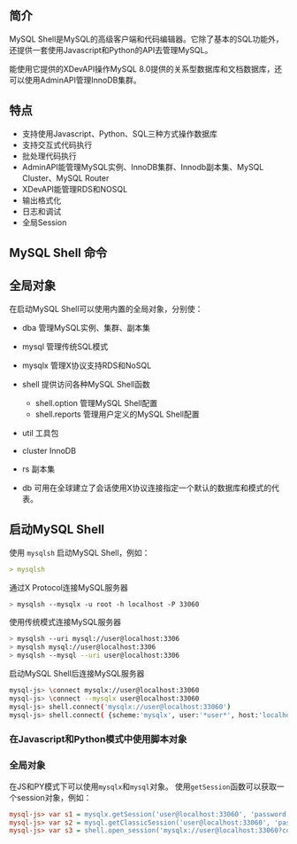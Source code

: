 ## 简介

MySQL Shell是MySQL的高级客户端和代码编辑器。它除了基本的SQL功能外，还提供一套使用Javascript和Python的API去管理MySQL。

能使用它提供的XDevAPI操作MySQL 8.0提供的关系型数据库和文档数据库，还可以使用AdminAPI管理InnoDB集群。

## 特点

* 支持使用Javascript、Python、SQL三种方式操作数据库
* 支持交互式代码执行
* 批处理代码执行
* AdminAPI能管理MySQL实例、InnoDB集群、Innodb副本集、MySQL Cluster、MySQL Router
* XDevAPI能管理RDS和NOSQL
* 输出格式化
* 日志和调试
* 全局Session

## MySQL Shell 命令

## 全局对象

在启动MySQL Shell可以使用内置的全局对象，分别使：

* dba 管理MySQL实例、集群、副本集
* mysql 管理传统SQL模式
* mysqlx 管理X协议支持RDS和NoSQL
* shell 提供访问各种MySQL Shell函数

  * shell.option 管理MySQL Shell配置
  * shell.reports 管理用户定义的MySQL Shell配置
* util 工具包
* cluster InnoDB
* rs 副本集
* db 可用在全球建立了会话使用X协议连接指定一个默认的数据库和模式的代表。

## 启动MySQL Shell

使用 `mysqlsh` 启动MySQL Shell，例如：

```markdown
> mysqlsh
```

通过X Protocol连接MySQL服务器

```css
> mysqlsh --mysqlx -u root -h localhost -P 33060
```

使用传统模式连接MySQL服务器

```bash
> mysqlsh --uri mysql://user@localhost:3306
> mysqlsh mysql://user@localhost:3306
> mysqlsh --mysql --uri user@localhost:3306
```

启动MySQL Shell后连接MySQL服务器

```bash
mysql-js> \connect mysqlx://user@localhost:33060
mysql-js> \connect --mysqlx user@localhost:33060
mysql-js> shell.connect('mysqlx://user@localhost:33060')
mysql-js> shell.connect( {scheme:'mysqlx', user:'*user*', host:'localhost', port:33060} )
```

### 在Javascript和Python模式中使用脚本对象

### 全局对象

在JS和PY模式下可以使用`mysqlx`和`mysql`对象。
使用`getSession`函数可以获取一个session对象，例如：

```ini
mysql-js> var s1 = mysqlx.getSession('user@localhost:33060', 'password')
mysql-js> var s2 = mysql.getClassicSession('user@localhost:33060', 'password')
mysql-js> var s3 = shell.open_session('mysqlx://user@localhost:33060?compression=required', 'password')
```